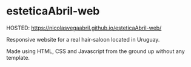 # esteticaAbril-web

HOSTED: https://nicolasvegaabril.github.io/esteticaAbril-web/

Responsive website for a real hair-saloon located in Uruguay.

Made using HTML, CSS and Javascript from the ground up without any template.

